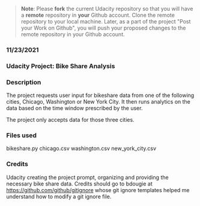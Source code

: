 >**Note**: Please **fork** the current Udacity repository so that you will have a **remote** repository in **your** Github account. Clone the remote repository to your local machine. Later, as a part of the project "Post your Work on Github", you will push your proposed changes to the remote repository in your Github account.

### 11/23/2021

### Udacity Project: Bike Share Analysis

### Description
The project requests user input for bikeshare data from one of the following cities,
Chicago, Washington or New York City. It then runs analytics on the data based on the time window prescribed by the user.

The project only accepts data for those three cities.

### Files used
bikeshare.py
chicago.csv
washington.csv
new_york_city.csv

### Credits
Udacity creating the project prompt, organizing and providing the necessary bike share data.
Credits should go to bdougie at https://github.com/github/gitignore whose git ignore templates helped me understand how to modify a git ignore file. 
